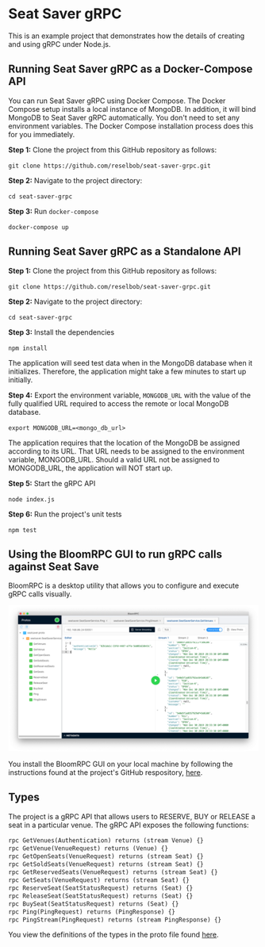 # Seat Saver gRPC

This is an example project that demonstrates how the details of creating and using gRPC under Node.js.

## Running Seat Saver gRPC as a Docker-Compose API
You can run Seat Saver gRPC using Docker Compose. The Docker Compose setup installs a local instance of MongoDB. In 
addition, it will bind MongoDB to Seat Saver gRPC automatically. You don't need to set any environment variables. The
Docker Compose installation process does this for you immediately.

**Step 1:** Clone the project from this GitHub repository as follows:

`git clone https://github.com/reselbob/seat-saver-grpc.git`

**Step 2:** Navigate to the project directory:

`cd seat-saver-grpc`

**Step 3:** Run `docker-compose`

`docker-compose up`

## Running Seat Saver gRPC as a Standalone API

**Step 1:** Clone the project from this GitHub repository as follows:

`git clone https://github.com/reselbob/seat-saver-grpc.git`

**Step 2:** Navigate to the project directory:

`cd seat-saver-grpc`

**Step 3:** Install the dependencies

`npm install`

The application will seed test data when in the MongoDB database when it initializes.
Therefore, the application might take a few minutes to start up initially.

**Step 4:** Export the environment variable, `MONGODB_URL` with the value of the fully qualified URL required
to access the remote or local MongoDB database.

`export MONGODB_URL=<mongo_db_url>`

The application requires that the location of the MongoDB be assigned according to its URL. That URL needs to be assigned to the environment variable, MONGODB_URL.
Should a valid URL not be assigned to MONGODB_URL, the application will NOT start up.

**Step 5:** Start the gRPC API

`node index.js`

**Step 6:** Run the project's unit tests

`npm test`

## Using the BloomRPC GUI to run gRPC calls against Seat Save

BloomRPC is a desktop utility that allows you to configure and execute gRPC calls visually.

![bloomgrpc](./images/bloomrpc-gui.png)

You install the BloomRPC GUI on your local machine by following the instructions found at
the project's GitHub respository, [here](https://github.com/uw-labs/bloomrpc).

## Types
The project is a gRPC API that allows users to RESERVE, BUY or RELEASE a seat in a particular venue. The gRPC
API exposes the following functions:

```grpc
rpc GetVenues(Authentication) returns (stream Venue) {}
rpc GetVenue(VenueRequest) returns (Venue) {}
rpc GetOpenSeats(VenueRequest) returns (stream Seat) {}
rpc GetSoldSeats(VenueRequest) returns (stream Seat) {}
rpc GetReservedSeats(VenueRequest) returns (stream Seat) {}
rpc GetSeats(VenueRequest) returns (stream Seat) {}
rpc ReserveSeat(SeatStatusRequest) returns (Seat) {}
rpc ReleaseSeat(SeatStatusRequest) returns (Seat) {}
rpc BuySeat(SeatStatusRequest) returns (Seat) {}
rpc Ping(PingRequest) returns (PingResponse) {}
rpc PingStream(PingRequest) returns (stream PingResponse) {}
```

You view the definitions of the types in the proto file found [here](./proto/seatsaver.proto).



